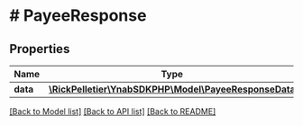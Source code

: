 # # PayeeResponse

## Properties

Name | Type | Description | Notes
------------ | ------------- | ------------- | -------------
**data** | [**\RickPelletier\YnabSDKPHP\Model\PayeeResponseData**](PayeeResponseData.md) |  |

[[Back to Model list]](../../README.md#models) [[Back to API list]](../../README.md#endpoints) [[Back to README]](../../README.md)
